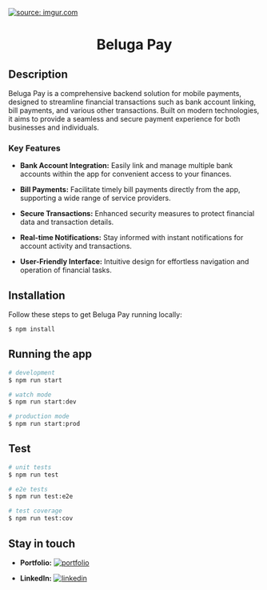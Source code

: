 <a href="https://imgur.com/1fHb8pf"><img src="https://i.imgur.com/1fHb8pf.png" title="source: imgur.com" /></a>

<h1 align="center">Beluga Pay</h1>

## Description

Beluga Pay is a comprehensive backend solution for mobile payments, designed to streamline financial transactions such as bank account linking, bill payments, and various other transactions. Built on modern technologies, it aims to provide a seamless and secure payment experience for both businesses and individuals.

### Key Features

- **Bank Account Integration:** Easily link and manage multiple bank accounts within the app for convenient access to your finances.
  
- **Bill Payments:** Facilitate timely bill payments directly from the app, supporting a wide range of service providers.
  
- **Secure Transactions:** Enhanced security measures to protect financial data and transaction details.
  
- **Real-time Notifications:** Stay informed with instant notifications for account activity and transactions.
  
- **User-Friendly Interface:** Intuitive design for effortless navigation and operation of financial tasks.

## Installation

Follow these steps to get Beluga Pay running locally:

```bash
$ npm install
```

## Running the app

```bash
# development
$ npm run start

# watch mode
$ npm run start:dev

# production mode
$ npm run start:prod
```

## Test

```bash
# unit tests
$ npm run test

# e2e tests
$ npm run test:e2e

# test coverage
$ npm run test:cov
```

## Stay in touch

- **Portfolio:** [![portfolio](https://img.shields.io/badge/my_portfolio-000?style=for-the-badge&logo=ko-fi&logoColor=white)](https://github.com/yourGitHub)

- **LinkedIn:** [![linkedin](https://img.shields.io/badge/linkedin-0A66C2?style=for-the-badge&logo=linkedin&logoColor=white)](https://www.linkedin.com/in/yourLinkedIn)

